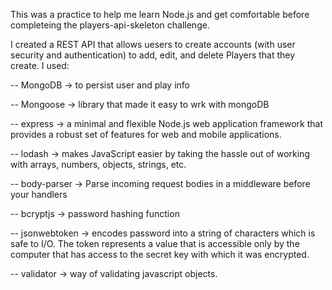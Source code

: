 This was a practice to help me learn Node.js and get comfortable before completeing the players-api-skeleton challenge.

I created a REST API that allows uesers to create accounts (with user security and authentication) to add, edit, and delete Players that they create.  I used:

 --  MongoDB -> to persist user and play info

--  Mongoose -> library that made it easy to wrk with mongoDB

--  express -> a minimal and flexible Node.js web application framework that provides a robust set of features for web and mobile      applications.

--  lodash -> makes JavaScript easier by taking the hassle out of working with arrays, numbers, objects, strings, etc.

--  body-parser -> Parse incoming request bodies in a middleware before your handlers

--  bcryptjs -> password hashing function

--  jsonwebtoken -> encodes password into a string of characters which is safe to I/O. The token represents a value that is accessible only by the computer that has access to the secret key with which it was encrypted. 

--  validator -> way of validating javascript objects.

